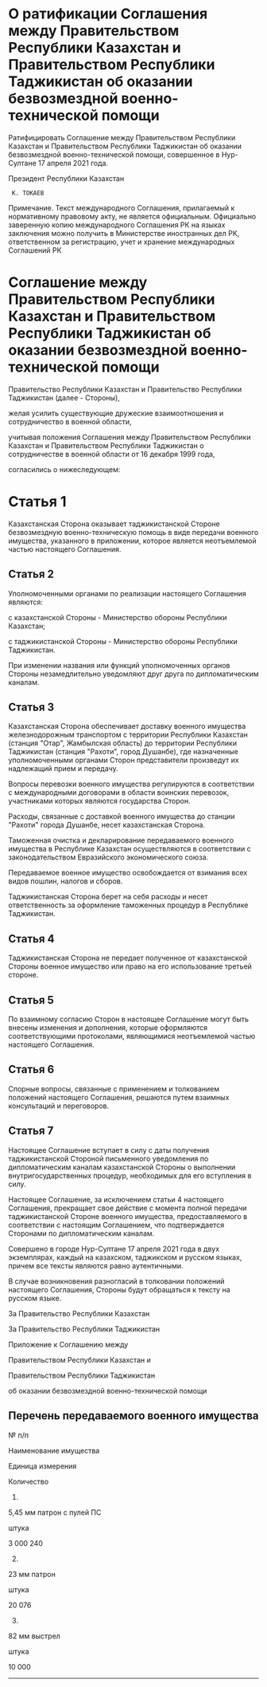 # О ратификации Соглашения между Правительством Республики Казахстан и Правительством Республики Таджикистан  об оказании безвозмездной военно-технической                                      помощи 

Ратифицировать Соглашение между Правительством Республики Казахстан и Правительством Республики Таджикистан об оказании безвозмездной военно-технической помощи, совершенное в Нур-Султане 17 апреля 2021 года.

Президент Республики Казахстан

     К. ТОКАЕВ

Примечание. Текст международного Соглашения, прилагаемый к нормативному правовому акту, не является официальным. Официально заверенную копию международного Соглашения РК на языках заключения можно получить в Министерстве иностранных дел РК, ответственном за регистрацию, учет и хранение международных Соглашений РК

# Соглашение между Правительством Республики Казахстан и Правительством Республики Таджикистан об оказании безвозмездной военно-технической помощи

Правительство Республики Казахстан и Правительство Республики Таджикистан (далее - Стороны),

желая усилить существующие дружеские взаимоотношения и сотрудничество в военной области,

учитывая положения Соглашения между Правительством Республики Казахстан и Правительством Республики Таджикистан о сотрудничестве в военной области от 16 декабря 1999 года,

согласились о нижеследующем:

# Статья 1

Казахстанская Сторона оказывает таджикистанской Стороне безвозмездную военно-техническую помощь в виде передачи военного имущества, указанного в приложении, которое является неотъемлемой частью настоящего Соглашения.

## Статья 2

Уполномоченными органами по реализации настоящего Соглашения являются:

с казахстанской Стороны - Министерство обороны Республики Казахстан;

с таджикистанской Стороны - Министерство обороны Республики Таджикистан.

При изменении названия или функций уполномоченных органов Стороны незамедлительно уведомляют друг друга по дипломатическим каналам.

## Статья 3

Казахстанская Сторона обеспечивает доставку военного имущества железнодорожным транспортом с территории Республики Казахстан (станция "Отар", Жамбылская область) до территории Республики Таджикистан (станция "Рахоти", город Душанбе), где назначенные уполномоченными органами Сторон представители произведут их надлежащий прием и передачу.

Вопросы перевозки военного имущества регулируются в соответствии с международными договорами в области воинских перевозок, участниками которых являются государства Сторон.

Расходы, связанные с доставкой военного имущества до станции "Рахоти" города Душанбе, несет казахстанская Сторона.

Таможенная очистка и декларирование передаваемого военного имущества в Республике Казахстан осуществляются в соответствии с законодательством Евразийского экономического союза.

Передаваемое военное имущество освобождается от взимания всех видов пошлин, налогов и сборов.

Таджикистанская Сторона берет на себя расходы и несет ответственность за оформление таможенных процедур в Республике Таджикистан.

## Статья 4

Таджикистанская Сторона не передает полученное от казахстанской Стороны военное имущество или право на его использование третьей стороне.

## Статья 5

По взаимному согласию Сторон в настоящее Соглашение могут быть внесены изменения и дополнения, которые оформляются соответствующими протоколами, являющимися неотъемлемой частью настоящего Соглашения.

## Статья 6

Спорные вопросы, связанные с применением и толкованием положений настоящего Соглашения, решаются путем взаимных консультаций и переговоров.

## Статья 7

Настоящее Соглашение вступает в силу с даты получения таджикистанской Стороной письменного уведомления по дипломатическим каналам казахстанской Стороны о выполнении внутригосударственных процедур, необходимых для его вступления в силу.

Настоящее Соглашение, за исключением статьи 4 настоящего Соглашения, прекращает свое действие с момента полной передачи таджикистанской Стороне военного имущества, предоставляемого в соответствии с настоящим Соглашением, что подтверждается Сторонами по дипломатическим каналам.

Совершено в городе Нур-Султане 17 апреля 2021 года в двух экземплярах, каждый на казахском, таджикском и русском языках, причем все тексты являются равно аутентичными.

В случае возникновения разногласий в толковании положений настоящего Соглашения, Стороны будут обращаться к тексту на русском языке.

За Правительство Республики Казахстан

За Правительство Республики Таджикистан

Приложение к Соглашению между

Правительством Республики Казахстан и

Правительством Республики Таджикистан

об оказании безвозмездной военно-технической помощи

##  Перечень  передаваемого военного имущества 

№ п/п

Наименование имущества

Единица измерения

Количество

1.

5,45 мм патрон с пулей ПС

штука

3 000 240

2.

23 мм патрон

штука

20 076

3.

82 мм выстрел

штука

10 000

____________________________

